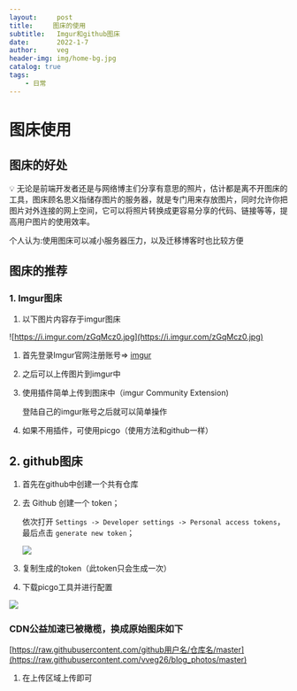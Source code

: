 ```yaml
---
layout:     post
title:     图床的使用
subtitle:   Imgur和github图床
date:       2022-1-7
author:     veg
header-img: img/home-bg.jpg
catalog: true
tags:
    - 日常
---
```

# 图床使用

## 图床的好处

<aside>
💡 无论是前端开发者还是与网络博主们分享有意思的照片，估计都是离不开图床的工具，图床顾名思义指储存图片的服务器，就是专门用来存放图片，同时允许你把图片对外连接的网上空间，它可以将照片转换成更容易分享的代码、链接等等，提高用户图片的使用效率。

</aside>

个人认为:使用图床可以减小服务器压力，以及迁移博客时也比较方便

## 图床的推荐

### 1. Imgur图床

1. 以下图片内容存于imgur图床

![https://i.imgur.com/zGqMcz0.jpg](https://i.imgur.com/zGqMcz0.jpg)

1. 首先登录Imgur官网注册账号⇒ [imgur](https://imgur.com/)

2. 之后可以上传图片到imgur中

3. 使用插件简单上传到图床中（imgur Community Extension)
   
    登陆自己的imgur账号之后就可以简单操作

4. 如果不用插件，可使用picgo（使用方法和github一样）

## 2. github图床

1. 首先在github中创建一个共有仓库

2. 去 Github 创建一个 token；
   
    依次打开 `Settings -> Developer settings -> Personal access tokens`，最后点击 `generate new token`；
   
    ![](https://raw.githubusercontent.com/vveg26/blog_photos/master/Da/picbed/pic_bed1.png)

3. 复制生成的token（此token只会生成一次）

4. 下载picgo工具并进行配置

![](https://raw.githubusercontent.com/vveg26/blog_photos/master/Da/picbed/pic_bed2.png)

### CDN公益加速已被橄榄，换成原始图床如下

[https://raw.githubusercontent.com/github用户名/仓库名/master](https://raw.githubusercontent.com/vveg26/blog_photos/master)

1. 在上传区域上传即可